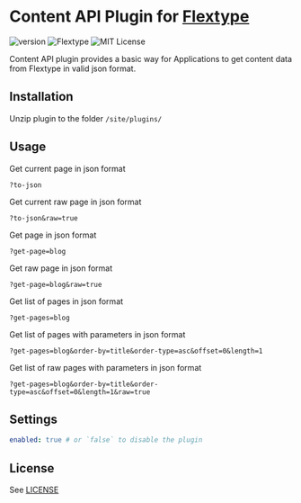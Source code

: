 # Content API Plugin for [Flextype](http://flextype.org/)
![version](https://img.shields.io/badge/version-1.0.2-brightgreen.svg?style=flat-square)
![Flextype](https://img.shields.io/badge/Flextype-0.7.0-green.svg?style=flat-square)
![MIT License](https://img.shields.io/badge/license-MIT-blue.svg?style=flat-square)

Content API plugin provides a basic way for Applications to get content data from Flextype in valid json format.

## Installation
Unzip plugin to the folder `/site/plugins/`

## Usage

Get current page in json format
```
?to-json
```

Get current raw page in json format
```
?to-json&raw=true
```

Get page in json format
```
?get-page=blog
```

Get raw page in json format
```
?get-page=blog&raw=true
```

Get list of pages in json format
```
?get-pages=blog
```

Get list of pages with parameters in json format
```
?get-pages=blog&order-by=title&order-type=asc&offset=0&length=1
```

Get list of raw pages with parameters in json format
```
?get-pages=blog&order-by=title&order-type=asc&offset=0&length=1&raw=true
```

## Settings

```yaml
enabled: true # or `false` to disable the plugin
```

## License
See [LICENSE](https://github.com/flextype-plugins/content-api/blob/master/LICENSE)
